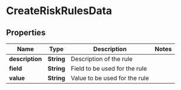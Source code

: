 

# CreateRiskRulesData

## Properties

Name | Type | Description | Notes
------------ | ------------- | ------------- | -------------
**description** | **String** | Description of the rule | 
**field** | **String** | Field to be used for the rule | 
**value** | **String** | Value to be used for the rule | 




